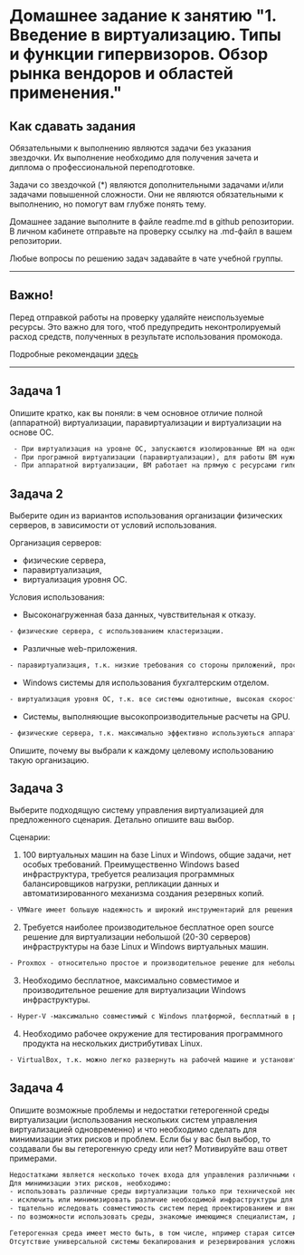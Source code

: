 
# Домашнее задание к занятию "1. Введение в виртуализацию. Типы и функции гипервизоров. Обзор рынка вендоров и областей применения."


## Как сдавать задания

Обязательными к выполнению являются задачи без указания звездочки. Их выполнение необходимо для получения зачета и диплома о профессиональной переподготовке.

Задачи со звездочкой (*) являются дополнительными задачами и/или задачами повышенной сложности. Они не являются обязательными к выполнению, но помогут вам глубже понять тему.

Домашнее задание выполните в файле readme.md в github репозитории. В личном кабинете отправьте на проверку ссылку на .md-файл в вашем репозитории.

Любые вопросы по решению задач задавайте в чате учебной группы.

---

## Важно!

Перед отправкой работы на проверку удаляйте неиспользуемые ресурсы.
Это важно для того, чтоб предупредить неконтролируемый расход средств, полученных в результате использования промокода.

Подробные рекомендации [здесь](https://github.com/netology-code/virt-homeworks/blob/virt-11/r/README.md)

---

## Задача 1

Опишите кратко, как вы поняли: в чем основное отличие полной (аппаратной) виртуализации, паравиртуализации и виртуализации на основе ОС.

```txt
 - При виртуализация на уровне ОС, запускаются изолированные ВМ на одном хосте, ядро которых совпадает с типом ядра хоста.
 - При програмной виртуализации (паравиртуализации), для работы ВМ нужна ОС для доступа к аппаратным ресурсам хоста. Гипервизор модифицирует ядро гостевой ОС для разделения аппаратных ресурсов. Больше "накладных расходов", ниже производительность.
 - При аппаратной виртуализации, ВМ работает на прямую с ресурсами гипервизора. Гипервизор для управления и мониторинга ВМ использует приоритет root-mode, исполльзуя дополнительные инструкции для виртуализации, встроенные в современные процессоры. Меньше "накланых расходов", выше производительность.
```

## Задача 2

Выберите один из вариантов использования организации физических серверов, в зависимости от условий использования.

Организация серверов:
- физические сервера,
- паравиртуализация,
- виртуализация уровня ОС.

Условия использования:
- Высоконагруженная база данных, чувствительная к отказу.	
```txt
- физические сервера, с использованием кластеризации.
```

- Различные web-приложения.	
```txt
- паравиртуализация, т.к. низкие требования со стороны приложений, простота развертывания различных сред.
```

- Windows системы для использования бухгалтерским отделом.	
```txt
- виртуализация уровня ОС, т.к. все системы однотипные, высокая скорость инициализации и легковесность контейнеров, введу переиспользования ядра хостовой ОС.
```

- Системы, выполняющие высокопроизводительные расчеты на GPU.	
```txt
- физические сервера, т.к. максимально эффективно используються аппаратные ресурсы. 
```

Опишите, почему вы выбрали к каждому целевому использованию такую организацию.

## Задача 3

Выберите подходящую систему управления виртуализацией для предложенного сценария. Детально опишите ваш выбор.

Сценарии:

1. 100 виртуальных машин на базе Linux и Windows, общие задачи, нет особых требований. Преимущественно Windows based инфраструктура, требуется реализация программных балансировщиков нагрузки, репликации данных и автоматизированного механизма создания резервных копий.  
```txt
- VMWare имеет большую надежность и широкий инструментарий для решения поставленных задач. 
```

2. Требуется наиболее производительное бесплатное open source решение для виртуализации небольшой (20-30 серверов) инфраструктуры на базе Linux и Windows виртуальных машин. 
```txt
- Proxmox - относительно простое и производительное решение для небольшой инфраструктуры, удобный интерфейс.
```

3. Необходимо бесплатное, максимально совместимое и производительное решение для виртуализации Windows инфраструктуры. 
```txt
- Hyper-V -максимально совместимый с Windows платформой, бесплатный в режиме паравиртуализации.
```

4. Необходимо рабочее окружение для тестирования программного продукта на нескольких дистрибутивах Linux. 
```txt
- VirtualBox, т.к. можно легко развернуть на рабочей машине и установить различные версии ОС.
```

## Задача 4

Опишите возможные проблемы и недостатки гетерогенной среды виртуализации (использования нескольких систем управления виртуализацией одновременно) и что необходимо сделать для минимизации этих рисков и проблем. Если бы у вас был выбор, то создавали бы вы гетерогенную среду или нет? Мотивируйте ваш ответ примерами.

```txt
Недостатками является несколько точек входа для управления различными системами, возможное различие в инфраструктуре для обеспечения отказоустойчивости, резервирования и резервного копирования. Также существует необходимость в различных специалистах для управления разными системами. Если структура линейная, последовательная, то возможны проблемы с совместимостью. Также при этом возможны проблемы с раследованием инцендентов, сложность мониторинга.
Для минимизации этих рисков, необходимо:
- использовать различные среды виртуализации только при технической необходимости.
- исключить или минимизировать различие необходимой инфраструктуры для использования. (Возможность работы с единой системой бекапирования, использования стандартных систем и сетевого оборудования, принятого в компании) 
- тщательно иследовать совместимость систем перед проектированием и внедрением.
- по возможности использовать среды, знакомые имеющимся специалистам, для исключения исключения подготовки/найма новых специалистов.

Гетерогенная среда имеет место быть, в том числе, нпример старая ситсема из гипервизоров на ESXI, обьедененные в кластер с помощю vCentre и новый кластер на Zvirt для перехода на отечественные системы виртуализации. Или ВМ с кластером Oracle DB на гипервизоре. При обслуживании подобных систем необходимы дополнительные специалисты по управлению.
Отсутствие универсальной системы бекапирования и резервирования усложнит инфраструктуру и удорожит ее. Как собственно и развертывание самих систем.
```